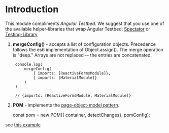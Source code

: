 # Introduction
This module compliments *Angular Testbed*.  We suggest that you use one of the available helper-libraries that wrap Angular Testbed: [Spectator](https://netbasal.com/spectator-v4-a-powerful-tool-to-simplify-your-angular-tests-bd65a0bf317e) or [Testing-Library](https://testing-library.com/docs/angular-testing-library/intro/)

1. **mergeConfig()** - accepts a list of configuration objects.  Precedence follows the es6 implementation of Object.assign().  The merge operation is "deep."  Arrays are not replaced -- the entries are concatenated. 


        console.log(
            mergeConfig(
                { imports: [ReactiveFormsModule]}, 
                { imports: [MaterialModule]}
            )
        )

        // {imports: [ReactiveFormsModule, MaterialModule]}

2. **POM** - implements the [page-object-model pattern](https://martinfowler.com/bliki/PageObject.html). 
    
    const pom = new POM({ container, detectChanges}, pomConfig);

see [this example]()